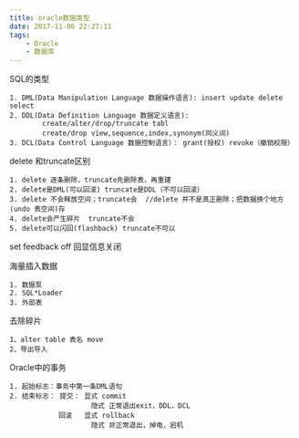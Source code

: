 ```yaml
---
title: oracle数据类型
date: 2017-11-06 22:27:11
tags:
	- Oracle
	- 数据库
---
```

SQL的类型
	
	1. DML(Data Manipulation Language 数据操作语言): insert update delete select
	2. DDL(Data Definition Language 数据定义语言): 
			create/alter/drop/truncate tabl
			create/drop view,sequence,index,synonym(同义词)
	3. DCL(Data Control Language 数据控制语言）： grant(授权) revoke（撤销权限）
<!-- more -->
delete 和truncate区别
	
	1. delete 逐条删除，truncate先删除表，再重建
	2. delete是DML(可以回滚) truncate是DDL（不可以回滚）
	3. delete 不会释放空间；truncate会	//delete 并不是真正删除；把数据换个地方(undo 表空间)存
	4. delete会产生碎片  truncate不会
	5. delete可以闪回(flashback) truncate不可以

	
set feedback off 回显信息关闭

海量插入数据
	
	1. 数据泵
	2. SQL*Loader
	3. 外部表

	
去除碎片
	
	1、alter table 表名 move
	2、导出导入

Oracle中的事务
	
	1. 起始标志：事务中第一条DML语句
	2. 结束标志： 提交： 显式 commit
						隐式 正常退出exit，DDL，DCL
				回滚   显式 rollback
						隐式 非正常退出，掉电，宕机
						

